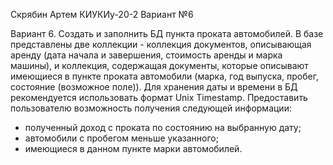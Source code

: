 Скрябин Артем КИУКИу-20-2 Вариант №6

Вариант 6. Создать и заполнить БД пункта проката автомобилей. В базе представлены две коллекции - коллекция документов, описывающая аренду (дата начала и завершения, стоимость аренды и марка машины), и коллекция, содержащая документы, которые описывают имеющиеся в пункте проката автомобили (марка, год выпуска, пробег, состояние (возможное поле)). Для хранения даты и времени в БД рекомендуется использовать формат Unix Timestamp.
Предоставить пользователю возможность получения следующей информации:
- полученный доход с проката по состоянию на выбранную дату;
- автомобили с пробегом меньше указанного;
- имеющиеся в данном пункте марки автомобилей.